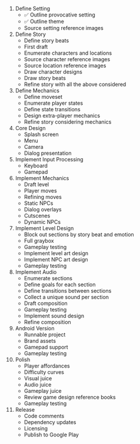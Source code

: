 1. Define Setting
	- ✅ Outline provocative setting
	- ✅ Outline theme
	- Source setting reference images
2. Define Story
	- Define story beats
	- First draft
	- Enumerate characters and locations
	- Source character reference images
	- Source location reference images
	- Draw character designs
	- Draw story beats
	- Refine story with all the above considered
3. Define Mechanics
	- Define moveset
	- Enumerate player states
	- Define state transitions
	- Design extra-player mechanics
	- Refine story considering mechanics
4. Core Design
	- Splash screen
	- Menu
	- Camera
	- Dialog presentation
5. Implement Input Processing
	- Keyboard
	- Gamepad
6. Implement Mechanics
	- Draft level
	- Player moves
	- Refining moves
	- Static NPCs
	- Dialog overlays
	- Cutscenes
	- Dynamic NPCs
7. Implement Level Design
	- Block out sections by story beat and emotion
	- Full graybox
	- Gameplay testing
	- Implement level art design
	- Implement NPC art design
	- Gameplay testing
8. Implement Audio
	- Enumerate sections
	- Define goals for each section
	- Define transitions between sections
	- Collect a unique sound per section
	- Draft composition
	- Gameplay testing
	- Implement sound design
	- Refine composition
9. Android Version
	- Runnable project
	- Brand assets
	- Gamepad support
	- Gameplay testing
10. Polish
	- Player affordances
	- Difficulty curves
	- Visual juice
	- Audio juice
	- Gameplay juice
	- Review game design reference books
	- Gameplay testing
11. Release
	- Code comments
	- Dependency updates
	- Licensing
	- Publish to Google Play


